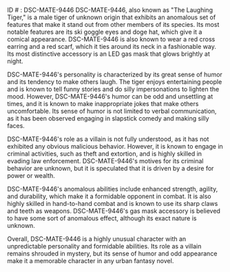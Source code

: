 ID # : DSC-MATE-9446
DSC-MATE-9446, also known as "The Laughing Tiger," is a male tiger of unknown origin that exhibits an anomalous set of features that make it stand out from other members of its species. Its most notable features are its ski goggle eyes and doge hat, which give it a comical appearance. DSC-MATE-9446 is also known to wear a red cross earring and a red scarf, which it ties around its neck in a fashionable way. Its most distinctive accessory is an LED gas mask that glows brightly at night.

DSC-MATE-9446's personality is characterized by its great sense of humor and its tendency to make others laugh. The tiger enjoys entertaining people and is known to tell funny stories and do silly impersonations to lighten the mood. However, DSC-MATE-9446's humor can be odd and unsettling at times, and it is known to make inappropriate jokes that make others uncomfortable. Its sense of humor is not limited to verbal communication, as it has been observed engaging in slapstick comedy and making silly faces.

DSC-MATE-9446's role as a villain is not fully understood, as it has not exhibited any obvious malicious behavior. However, it is known to engage in criminal activities, such as theft and extortion, and is highly skilled in evading law enforcement. DSC-MATE-9446's motives for its criminal behavior are unknown, but it is speculated that it is driven by a desire for power or wealth.

DSC-MATE-9446's anomalous abilities include enhanced strength, agility, and durability, which make it a formidable opponent in combat. It is also highly skilled in hand-to-hand combat and is known to use its sharp claws and teeth as weapons. DSC-MATE-9446's gas mask accessory is believed to have some sort of anomalous effect, although its exact nature is unknown.

Overall, DSC-MATE-9446 is a highly unusual character with an unpredictable personality and formidable abilities. Its role as a villain remains shrouded in mystery, but its sense of humor and odd appearance make it a memorable character in any urban fantasy novel.
